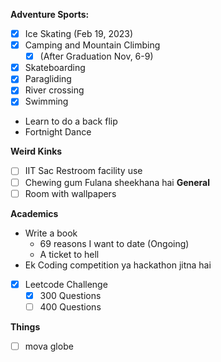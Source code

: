 **Adventure Sports:**
- [x] Ice Skating (Feb 19, 2023)
- [x] Camping and Mountain Climbing 
    - [x] (After Graduation Nov, 6-9)
- [x] Skateboarding
- [x] Paragliding 
- [x] River crossing
- [x] Swimming
- Learn to do a back flip
- Fortnight Dance

**Weird Kinks**
- [ ] IIT Sac Restroom facility use
- [ ] Chewing gum Fulana sheekhana hai 
**General**
- [ ] Room with wallpapers

**Academics**
- Write a book
  - 69 reasons I want to date (Ongoing)
  - A ticket to hell
- Ek Coding competition ya hackathon jitna hai
- [x] Leetcode Challenge
  - [x] 300 Questions
  - [ ] 400 Questions

**Things**
- [ ] mova globe 
